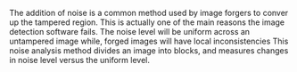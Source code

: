 The addition of noise is a common method used by image forgers to conver up the tampered region.
This is actually one of the main reasons the image detection software fails.
The noise level will be uniform across an untampered image while, forged images will have local inconsistencies
This noise analysis method divides an image into blocks, 
and measures changes in noise level versus the uniform level.
